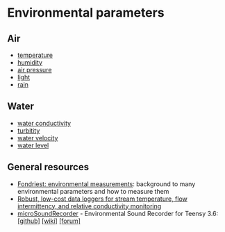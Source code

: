 # Environmental parameters

## Air

- [temperature](docs/parameters/temperature/)
- [humidity](docs/parameters/humidity/)
- [air pressure](docs/parameters/airpressure/)
- [light](docs/parameters/light/)
- [rain](docs/parameters/rain/)

## Water

- [water conductivity](docs/parameters/conductivity/)
- [turbitity](docs/parameters/turbitity/)
- [water velocity](docs/parameters/velocity/)
- [water level](docs/parameters/waterlevel/)


## General resources

- [Fondriest: environmental
  measurements](https://www.fondriest.com/environmental-measurements/):
  background to many environmental parameters and how to measure them
- [Robust, low-cost data loggers for stream temperature, flow intermittency, and relative conductivity monitoring](https://agupubs.onlinelibrary.wiley.com/doi/pdf/10.1002/2013WR015158)
- [microSoundRecorder](https://github.com/WMXZ-EU/microSoundRecorder) - Environmental Sound Recorder for Teensy 3.6:
  [[github]](https://github.com/WMXZ-EU/microSoundRecorder)
  [[wiki]](https://github.com/WMXZ-EU/microSoundRecorder/wiki/Hardware-setup)
  [[forum]](https://forum.pjrc.com/threads/52175?p=185386&viewfull=1#post185386)

